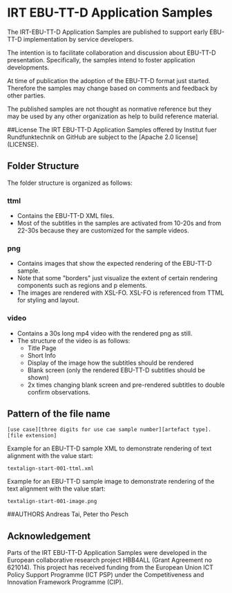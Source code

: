 # IRT EBU-TT-D Application Samples

The IRT-EBU-TT-D Application Samples are published to support early EBU-TT-D implementation by service  developers.

The intention is to facilitate collaboration and discussion about EBU-TT-D presentation. Specifically, the samples intend to foster application developments.

At time of publication the adoption of the EBU-TT-D format just started. Therefore the samples may change based on comments and feedback by other parties.

The published samples are not thought as normative reference but they may be used by any other organization as help to build reference material.

##License
The IRT EBU-TT-D Application Samples offered by Institut fuer Rundfunktechnik on GitHub are subject to the [Apache 2.0 license] (LICENSE). 


## Folder Structure

The folder structure is organized as follows:

### ttml
  * Contains the EBU-TT-D XML files. 
  * Most of the subtitles in the samples are activated from 10-20s and from 22-30s because they are customized for the sample videos. 

### png
  * Contains images that show the expected rendering of the EBU-TT-D sample.
  * Note that some "borders" just visualize the extent of certain rendering components such as regions and p elements.
  * The images are rendered with XSL-FO. XSL-FO is referenced from TTML for styling and layout. 


### video
  * Contains a 30s long mp4 video with the rendered png as still.
  * The structure of the video is as follows:
    * Title Page
    * Short Info
    * Display of the image how the subtitles should be rendered
    * Blank screen (only the rendered EBU-TT-D subtitles should be shown)
    * 2x times changing blank screen and pre-rendered subtitles to double confirm observations.

## Pattern of the file name

    [use case][three digits for use cae sample number][artefact type].[file extension]

Example for an EBU-TT-D sample XML to demonstrate rendering of text alignment with the value start:

    textalign-start-001-ttml.xml  

Example for an EBU-TT-D sample image to demonstrate rendering of the text alignment with the value start:

    textalign-start-001-image.png
    
##AUTHORS
Andreas Tai, Peter tho Pesch

## Acknowledgement
Parts of the IRT EBU-TT-D Application Samples were developed in the European collaborative research project HBB4ALL  (Grant Agreement no 621014). This project has received funding from the European Union ICT Policy Support Programme (ICT PSP) under the Competitiveness and Innovation Framework Programme (CIP). 
